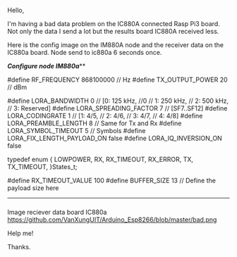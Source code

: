 Hello,


I'm having a bad data problem on the IC880A connected Rasp Pi3 board. Not only the data I send a lot but the results board IC880A received less.

Here is the config image on the IM880A node and the receiver data on the IC880a board.
Node send to ic880a 6 seconds once.

*************************************Configure node IM880a***************************************

#define RF_FREQUENCY                                868100000 // Hz
#define TX_OUTPUT_POWER                             20        // dBm


#define LORA_BANDWIDTH                              0         // [0: 125 kHz, //0
                                                              //  1: 250 kHz,
                                                              //  2: 500 kHz,
                                                              //  3: Reserved]
#define LORA_SPREADING_FACTOR                       7         // [SF7..SF12]
#define LORA_CODINGRATE                             1         // [1: 4/5,
                                                              //  2: 4/6,
                                                              //  3: 4/7,
                                                              //  4: 4/8]
#define LORA_PREAMBLE_LENGTH                        8         // Same for Tx and Rx
#define LORA_SYMBOL_TIMEOUT                         5         // Symbols
#define LORA_FIX_LENGTH_PAYLOAD_ON                  false
#define LORA_IQ_INVERSION_ON                        false

typedef enum
{
    LOWPOWER,
    RX,
    RX_TIMEOUT,
    RX_ERROR,
    TX,
    TX_TIMEOUT,
}States_t;

#define RX_TIMEOUT_VALUE                            100
#define BUFFER_SIZE                                 13 // Define the payload size here

**************************************************************************************

### 
Image reciever data board IC880a
https://github.com/VanXungUIT/Arduino_Esp8266/blob/master/bad.png

Help me!

Thanks.

